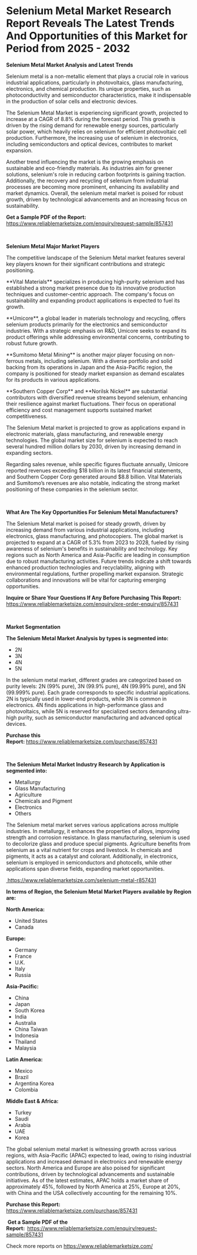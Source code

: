 <p><h1>Selenium Metal Market Research Report Reveals The Latest Trends And Opportunities of this Market for Period from 2025 - 2032</h1></p><p><strong>Selenium Metal Market Analysis and Latest Trends</strong></p>
<p><p>Selenium metal is a non-metallic element that plays a crucial role in various industrial applications, particularly in photovoltaics, glass manufacturing, electronics, and chemical production. Its unique properties, such as photoconductivity and semiconductor characteristics, make it indispensable in the production of solar cells and electronic devices.</p><p>The Selenium Metal Market is experiencing significant growth, projected to increase at a CAGR of 8.8% during the forecast period. This growth is driven by the rising demand for renewable energy sources, particularly solar power, which heavily relies on selenium for efficient photovoltaic cell production. Furthermore, the increasing use of selenium in electronics, including semiconductors and optical devices, contributes to market expansion.</p><p>Another trend influencing the market is the growing emphasis on sustainable and eco-friendly materials. As industries aim for greener solutions, selenium's role in reducing carbon footprints is gaining traction. Additionally, the recovery and recycling of selenium from industrial processes are becoming more prominent, enhancing its availability and market dynamics. Overall, the selenium metal market is poised for robust growth, driven by technological advancements and an increasing focus on sustainability.</p></p>
<p><strong>Get a Sample PDF of the Report:&nbsp;</strong> <a href="https://www.reliablemarketsize.com/enquiry/request-sample/857431?utm_campaign=2445&utm_medium=2&utm_source=Github&utm_content=ia&utm_term=01042025&utm_id=selenium-metal">https://www.reliablemarketsize.com/enquiry/request-sample/857431</a></p>
<p>&nbsp;</p>
<p><strong>Selenium Metal Major Market Players</strong></p>
<p><p>The competitive landscape of the Selenium Metal market features several key players known for their significant contributions and strategic positioning. </p><p>**Vital Materials** specializes in producing high-purity selenium and has established a strong market presence due to its innovative production techniques and customer-centric approach. The company's focus on sustainability and expanding product applications is expected to fuel its growth.</p><p>**Umicore**, a global leader in materials technology and recycling, offers selenium products primarily for the electronics and semiconductor industries. With a strategic emphasis on R&D, Umicore seeks to expand its product offerings while addressing environmental concerns, contributing to robust future growth.</p><p>**Sumitomo Metal Mining** is another major player focusing on non-ferrous metals, including selenium. With a diverse portfolio and solid backing from its operations in Japan and the Asia-Pacific region, the company is positioned for steady market expansion as demand escalates for its products in various applications.</p><p>**Southern Copper Corp** and **Norilsk Nickel** are substantial contributors with diversified revenue streams beyond selenium, enhancing their resilience against market fluctuations. Their focus on operational efficiency and cost management supports sustained market competitiveness.</p><p>The Selenium Metal market is projected to grow as applications expand in electronic materials, glass manufacturing, and renewable energy technologies. The global market size for selenium is expected to reach several hundred million dollars by 2030, driven by increasing demand in expanding sectors.</p><p>Regarding sales revenue, while specific figures fluctuate annually, Umicore reported revenues exceeding $18 billion in its latest financial statements, and Southern Copper Corp generated around $8.8 billion. Vital Materials and Sumitomo’s revenues are also notable, indicating the strong market positioning of these companies in the selenium sector.</p></p>
<p>&nbsp;</p>
<p><strong>What Are The Key Opportunities For Selenium Metal Manufacturers?</strong></p>
<p><p>The Selenium Metal market is poised for steady growth, driven by increasing demand from various industrial applications, including electronics, glass manufacturing, and photocopiers. The global market is projected to expand at a CAGR of 5.3% from 2023 to 2028, fueled by rising awareness of selenium's benefits in sustainability and technology. Key regions such as North America and Asia-Pacific are leading in consumption due to robust manufacturing activities. Future trends indicate a shift towards enhanced production technologies and recyclability, aligning with environmental regulations, further propelling market expansion. Strategic collaborations and innovations will be vital for capturing emerging opportunities.</p></p>
<p><strong>Inquire or Share Your Questions If Any Before Purchasing This Report:</strong> <a href="https://www.reliablemarketsize.com/enquiry/pre-order-enquiry/857431?utm_campaign=2445&utm_medium=2&utm_source=Github&utm_content=ia&utm_term=01042025&utm_id=selenium-metal">https://www.reliablemarketsize.com/enquiry/pre-order-enquiry/857431</a></p>
<p>&nbsp;</p>
<p><strong>Market Segmentation</strong></p>
<p><strong>The Selenium Metal Market Analysis by types is segmented into:</strong></p>
<p><ul><li>2N</li><li>3N</li><li>4N</li><li>5N</li></ul></p>
<p><p>In the selenium metal market, different grades are categorized based on purity levels: 2N (99% pure), 3N (99.9% pure), 4N (99.99% pure), and 5N (99.999% pure). Each grade corresponds to specific industrial applications. 2N is typically used in lower-end products, while 3N is common in electronics. 4N finds applications in high-performance glass and photovoltaics, while 5N is reserved for specialized sectors demanding ultra-high purity, such as semiconductor manufacturing and advanced optical devices.</p></p>
<p><strong>Purchase this Report:&nbsp;</strong><a href="https://www.reliablemarketsize.com/purchase/857431?utm_campaign=2445&utm_medium=2&utm_source=Github&utm_content=ia&utm_term=01042025&utm_id=selenium-metal">https://www.reliablemarketsize.com/purchase/857431</a></p>
<p>&nbsp;</p>
<p><strong>The Selenium Metal Market Industry Research by Application is segmented into:</strong></p>
<p><ul><li>Metallurgy</li><li>Glass Manufacturing</li><li>Agriculture</li><li>Chemicals and Pigment</li><li>Electronics</li><li>Others</li></ul></p>
<p><p>The Selenium metal market serves various applications across multiple industries. In metallurgy, it enhances the properties of alloys, improving strength and corrosion resistance. In glass manufacturing, selenium is used to decolorize glass and produce special pigments. Agriculture benefits from selenium as a vital nutrient for crops and livestock. In chemicals and pigments, it acts as a catalyst and colorant. Additionally, in electronics, selenium is employed in semiconductors and photocells, while other applications span diverse fields, expanding market opportunities.</p></p>
<p><a href="https://www.reliablemarketsize.com/selenium-metal-r857431?utm_campaign=2445&utm_medium=2&utm_source=Github&utm_content=ia&utm_term=01042025&utm_id=selenium-metal">&nbsp;https://www.reliablemarketsize.com/selenium-metal-r857431</a></p>
<p><strong>In terms of Region, the Selenium Metal Market Players available by Region are:</strong></p>
<p>
    <p> <strong> North America: </strong>
        <ul>
            <li>United States</li>
            <li>Canada</li>
        </ul>
        </p> 
    <p> <strong> Europe: </strong>
        <ul>
            <li>Germany</li>
            <li>France</li>
            <li>U.K.</li>
            <li>Italy</li>
            <li>Russia</li>
        </ul>
        </p> 
    <p> <strong> Asia-Pacific: </strong>
        <ul>
            <li>China</li>
            <li>Japan</li>
            <li>South Korea</li>
            <li>India</li>
            <li>Australia</li>
            <li>China Taiwan</li>
            <li>Indonesia</li>
            <li>Thailand</li>
            <li>Malaysia</li>
        </ul>
        </p> 
    <p> <strong> Latin America: </strong>
        <ul>
            <li>Mexico</li>
            <li>Brazil</li>
            <li>Argentina Korea</li>
            <li>Colombia</li>
        </ul>
        </p> 
    <p> <strong> Middle East & Africa: </strong>
        <ul>
            <li>Turkey</li>
            <li>Saudi</li>
            <li>Arabia</li>
            <li>UAE</li>
            <li>Korea</li>
        </ul>
    </p>
    </p>
<p><p>The global selenium metal market is witnessing growth across various regions, with Asia-Pacific (APAC) expected to lead, owing to rising industrial applications and increased demand in electronics and renewable energy sectors. North America and Europe are also poised for significant contributions, driven by technological advancements and sustainable initiatives. As of the latest estimates, APAC holds a market share of approximately 45%, followed by North America at 25%, Europe at 20%, with China and the USA collectively accounting for the remaining 10%.</p></p>
<p><strong>Purchase this Report: </strong><a href="https://www.reliablemarketsize.com/purchase/857431?utm_campaign=2445&utm_medium=2&utm_source=Github&utm_content=ia&utm_term=01042025&utm_id=selenium-metal">https://www.reliablemarketsize.com/purchase/857431</a></p>
<p>&nbsp;<strong>Get a Sample PDF of the Report:&nbsp;&nbsp;</strong><a href="https://www.reliablemarketsize.com/enquiry/request-sample/857431?utm_campaign=2445&utm_medium=2&utm_source=Github&utm_content=ia&utm_term=01042025&utm_id=selenium-metal">https://www.reliablemarketsize.com/enquiry/request-sample/857431</a></p>
<p><strong></strong></p>
<p>Check more reports on <a href="https://www.reliablemarketsize.com/?utm_campaign=2445&utm_medium=2&utm_source=Github&utm_content=ia&utm_term=01042025&utm_id=selenium-metal">https://www.reliablemarketsize.com/</a></p>